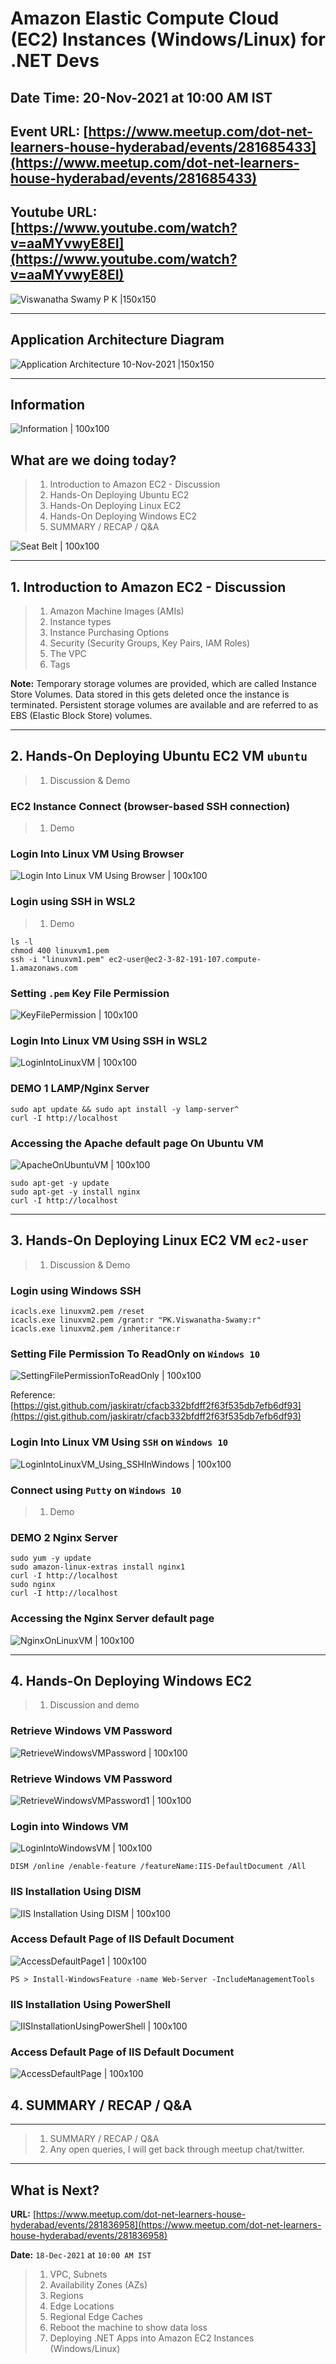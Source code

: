 # Amazon Elastic Compute Cloud (EC2) Instances (Windows/Linux) for .NET Devs

## Date Time: 20-Nov-2021 at 10:00 AM IST

## Event URL: [https://www.meetup.com/dot-net-learners-house-hyderabad/events/281685433](https://www.meetup.com/dot-net-learners-house-hyderabad/events/281685433)

## Youtube URL: [https://www.youtube.com/watch?v=aaMYvwyE8EI](https://www.youtube.com/watch?v=aaMYvwyE8EI)

![Viswanatha Swamy P K |150x150](./documentation/images/ViswanathaSwamyPK.PNG)

---

## Application Architecture Diagram

![Application Architecture 10-Nov-2021 |150x150](./documentation/images/AppArchitecture.PNG)

---


## Information

![Information | 100x100](./documentation/images/Information.PNG)

## What are we doing today?

> 1. Introduction to Amazon EC2 - Discussion
> 1. Hands-On Deploying Ubuntu EC2
> 1. Hands-On Deploying Linux EC2
> 1. Hands-On Deploying Windows EC2
> 1. SUMMARY / RECAP / Q&A


![Seat Belt | 100x100](./documentation/images/SeatBelt.PNG)

---

## 1. Introduction to Amazon EC2 - Discussion
> 1. Amazon Machine Images (AMIs)
> 1. Instance types
> 1. Instance Purchasing Options
> 1. Security (Security Groups, Key Pairs, IAM Roles)
> 1. The VPC
> 1. Tags

**Note:**
Temporary storage volumes are provided, which are called Instance Store Volumes.  Data stored in this gets deleted once the instance is terminated. Persistent storage volumes are available and are referred to as EBS (Elastic Block Store) volumes.

---

## 2. Hands-On Deploying Ubuntu EC2 VM `ubuntu`
> 1. Discussion & Demo

### EC2 Instance Connect (browser-based SSH connection)
> 1. Demo

### Login Into Linux VM Using Browser
![Login Into Linux VM Using Browser | 100x100](./documentation/images/LoginIntoLinuxVM_UsingBrowser.PNG)


### Login using SSH in WSL2
> 1. Demo

```
ls -l
chmod 400 linuxvm1.pem
ssh -i "linuxvm1.pem" ec2-user@ec2-3-82-191-107.compute-1.amazonaws.com
```


### Setting `.pem` Key File Permission
![KeyFilePermission | 100x100](./documentation/images/KeyFilePermission.PNG)

### Login Into Linux VM Using SSH in WSL2
![LoginIntoLinuxVM | 100x100](./documentation/images/LoginIntoLinuxVM.PNG)

### DEMO 1 LAMP/Nginx Server

```
sudo apt update && sudo apt install -y lamp-server^
curl -I http://localhost
```

### Accessing the Apache  default page On Ubuntu VM
![ApacheOnUbuntuVM | 100x100](./documentation/images/ApacheOnUbuntuVM.PNG)


```
sudo apt-get -y update
sudo apt-get -y install nginx
curl -I http://localhost

```

---

## 3. Hands-On Deploying Linux EC2 VM `ec2-user`
> 1. Discussion & Demo

### Login using Windows SSH

```
icacls.exe linuxvm2.pem /reset
icacls.exe linuxvm2.pem /grant:r "PK.Viswanatha-Swamy:r"
icacls.exe linuxvm2.pem /inheritance:r
```
### Setting File Permission To ReadOnly on `Windows 10`
![SettingFilePermissionToReadOnly | 100x100](./documentation/images/SettingFilePermissionToReadOnly.PNG)

Reference: [https://gist.github.com/jaskiratr/cfacb332bfdff2f63f535db7efb6df93](https://gist.github.com/jaskiratr/cfacb332bfdff2f63f535db7efb6df93)


### Login Into Linux VM Using `SSH` on `Windows 10`
![LoginIntoLinuxVM_Using_SSHInWindows | 100x100](./documentation/images/LoginIntoLinuxVM_Using_SSHInWindows.PNG)


### Connect using `Putty` on `Windows 10`
> 1. Demo

### DEMO 2 Nginx Server

```
sudo yum -y update
sudo amazon-linux-extras install nginx1
curl -I http://localhost
sudo nginx
curl -I http://localhost
```

### Accessing the Nginx Server default page
![NginxOnLinuxVM | 100x100](./documentation/images/NginxOnLinuxVM.PNG)

---

## 4. Hands-On Deploying Windows EC2
> 1. Discussion and demo

### Retrieve Windows VM Password
![RetrieveWindowsVMPassword | 100x100](./documentation/images/RetrieveWindowsVMPassword.PNG)

### Retrieve Windows VM Password
![RetrieveWindowsVMPassword1 | 100x100](./documentation/images/RetrieveWindowsVMPassword1.PNG)

### Login into Windows VM 
![LoginIntoWindowsVM | 100x100](./documentation/images/LoginIntoWindowsVM.PNG)


```
DISM /online /enable-feature /featureName:IIS-DefaultDocument /All
```

### IIS Installation Using DISM
![IIS Installation Using DISM | 100x100](./documentation/images/DeployIIS.PNG)


### Access Default Page of IIS Default Document
![AccessDefaultPage1 | 100x100](./documentation/images/AccessDefaultPage1.PNG)


```
PS > Install-WindowsFeature -name Web-Server -IncludeManagementTools
```

### IIS Installation Using PowerShell
![IISInstallationUsingPowerShell | 100x100](./documentation/images/IISInstallationUsingPowerShell.PNG)

### Access Default Page of IIS Default Document
![AccessDefaultPage | 100x100](./documentation/images/AccessDefaultPage.PNG)

## 4. SUMMARY / RECAP / Q&A

---

> 1. SUMMARY / RECAP / Q&A
> 2. Any open queries, I will get back through meetup chat/twitter.

---

## What is Next? 

**URL:** [https://www.meetup.com/dot-net-learners-house-hyderabad/events/281836958](https://www.meetup.com/dot-net-learners-house-hyderabad/events/281836958)

**Date:** `18-Dec-2021` at `10:00 AM IST`

> 1. VPC, Subnets
> 1. Availability Zones (AZs)
> 1. Regions
> 1. Edge Locations
> 1. Regional Edge Caches
> 1. Reboot the machine to show data loss
> 1. Deploying .NET Apps into Amazon EC2 Instances (Windows/Linux)
